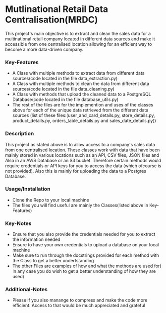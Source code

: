 # Mutlinational Retail Data Centralisation(MRDC)
This project's main objective is to extract and clean the sales data for a multinational retail company located in different data sources
and make it accessible from one centralised location allowing for an efficient way to become a more data-driven company.

### Key-Features
- A Class with multiple methods to extract data from different data sources(code located in the file data_extraction.py)
- A Class with multiple methods to clean the data from different data sources(code located in the file data_cleaning.py)
- A Class with methods that upload the cleaned data to a PostgreSQL Database(code located in the file database_utils.py)
- The rest of the files are for the implemention and uses of the classes above for each of the unique data retrieved from the different data sources
  (list of these files:(user_and_card_details.py, store_details.py, product_details.py, orders_table_details.py and sales_date_details.py))

### Description
This project as stated above is to allow access to a company's sales data from one centralised location. These classes work with data that have been mainly
stored in various locations such as an API, CSV files, JSON files and Also in an AWS Database or an S3 bucket. Therefore certain methods would require credentials or API
keys for you to access the data (which ofcourse is not provided). Also this is mainly for uploading the data to a Postgres Database.


### Usage/Installation
- Clone the Repo to your local machine
- The files you will find useful are mainly the Classes(listed above in Key-Features)


### Key-Notes
 - Ensure that you also provide the credentials needed for you to extract the information needed
 - Ensure to have your own credentials to upload a database on your local machine 
 - Make sure to run through the docstrings provided for each method with the Class to get a better undertstanding
 - The other Files are examples of how and what the methods are used for( In any case you do wish to get a better understanding of how they are used)


### Additional-Notes
 - Please if you also manange to compress and make the code more efficient. Access to that would be much appreciated and grateful
